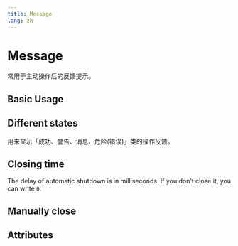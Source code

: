 ```yaml
---
title: Message
lang: zh
---
```


<script setup lang="ts">
  import props from "../../../example/message/description/en-props.ts";
</script>

# Message 

常用于主动操作后的反馈提示。

## Basic Usage

<demo src="../../../example/message/base.vue"></demo>

## Different states

用来显示「成功、警告、消息、危险(错误)」类的操作反馈。
<demo src="../../../example/message/type.vue"></demo>

## Closing time

The delay of automatic shutdown is in milliseconds. If you don't close it, you can write ```0```.
<demo src="../../../example/message/time.vue"></demo>

## Manually close

<demo src="../../../example/message/close.vue"></demo>

## Attributes

<table-block type="propsZh" :data="props"></table-block>
